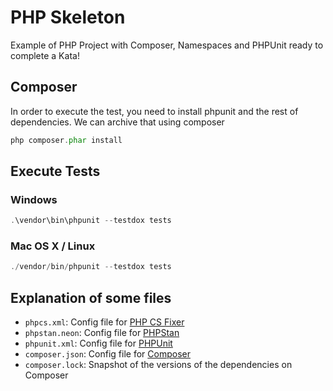 # PHP Skeleton

Example of PHP Project with Composer, Namespaces and PHPUnit ready to complete a Kata!


## Composer

In order to execute the test, you need to install phpunit and the rest of dependencies. We can archive that using composer

```php
php composer.phar install
```


## Execute Tests

### Windows
```php
.\vendor\bin\phpunit --testdox tests
```



### Mac OS X / Linux 
```php
./vendor/bin/phpunit --testdox tests
```



## Explanation of some files


- `phpcs.xml`: Config file for [PHP CS Fixer](https://github.com/FriendsOfPHP/PHP-CS-Fixer)
- `phpstan.neon`: Config file for [PHPStan](https://github.com/phpstan/phpstan)  	
- `phpunit.xml`: Config file for [PHPUnit](https://phpunit.de/manual/6.5/en/appendixes.configuration.html)
- `composer.json`: Config file for [Composer](https://getcomposer.org/doc/04-schema.md)
- `composer.lock`: Snapshot of the versions of the dependencies on Composer 



